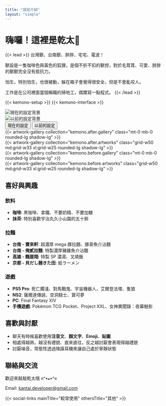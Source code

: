 ```yaml
---
title: "設定介紹"
layout: "simple"
---
```


# 嗨囉！這裡是乾太🦊

{{< lead >}}
台灣獸、台南獸、胖胖、宅宅、電波！

獸設是一隻咖啡色與黃色的狐狸，是個不折不扣的獸控，對於毛茸茸、可愛、胖胖的獸獸完全沒有抵抗力。

怕生，特別怕生，也很被動，躲在箱子會覺得很安全，但是不會亂咬人。

工作是在公司裡面當個稱職的掃地工，偶爾寫一點程式。
{{< /lead >}}

{{< kemono-setup >}}
{{< kemono-interface >}}

<div class="kemono-container">
  <!-- 背景圖片容器 -->
  <div id="background-after" class="kemono-background active">
    <img id="background-img-after" alt="現在的設定背景">
  </div>
  <div id="background-before" class="kemono-background">
    <img id="background-img-before" alt="以前的設定背景">
  </div>

  <!-- Tab 切換按鈕 -->
  <div class="kemono-tabs">
    <button class="kemono-tab active" data-tab="after">現在的設定</button>
    <button class="kemono-tab" data-tab="before">以前的設定</button>
  </div>

  <!-- Tab 內容 -->
  <div id="tab-after" class="kemono-tab-content active">
    <div class="p-6 border-2 border-neutral-200 dark:border-neutral-700 rounded-lg background-white/90 dark:background-gray-800/90 backdrop-blur">
      <div class="flex flex-col md:flex-row gap-8 mb-6">
        {{< artwork-gallery collection="kemono.after.gallery" class="mt-0 mb-0 rounded-lg shadow-lg" >}}
      </div>
      {{< artwork-gallery collection="kemono.after.artworks" class="grid-w50 md:grid-w33 xl:grid-w25 rounded-lg shadow-lg" >}}
    </div>
  </div>

  <div id="tab-before" class="kemono-tab-content">
    <div class="p-6 border-2 border-neutral-200 dark:border-neutral-700 rounded-lg background-white/90 dark:background-gray-800/90 backdrop-blur">
      <div class="flex flex-col md:flex-row gap-8 mb-6">
        {{< artwork-gallery collection="kemono.before.gallery" class="mt-0 mb-0 rounded-lg shadow-lg" >}}
      </div>
      {{< artwork-gallery collection="kemono.before.artworks" class="grid-w50 md:grid-w33 xl:grid-w25 rounded-lg shadow-lg" >}}
    </div>
  </div>
</div>

## 喜好與興趣

### 飲料
- **咖啡**: 黑咖啡、拿鐵、不要奶精、不要加糖
- **抹茶**: 特別喜歡宇治丸久小山園的五十鈴

### 拉麵
- **台南 - 寶來軒**: 超濃厚 mega 豚拉麵、豚骨魚介沾麵
- **台南 - 俺貳拉麵**: 特製濃厚豬雞魚介沾麵
- **高雄 - 麵屋翔**: 特製 SP 濃湯、叉燒飯
- **京都 - 貝だし麺きた田**: 蛤ラーメン

### 遊戲
- **PS5 Pro**: 死亡擱淺、對馬戰鬼、宇宙機器人、艾爾登法環、隻狼
- **NS2**: 薩爾達傳說、空洞騎士、寶可夢
- **PC**: Final Fantasy XIV
- **手機遊戲**: Pokémon TCG Pocket、Project XXL、女神異聞錄：夜幕魅影

## 喜歡與討厭
- 聊天有時候喜歡使用**注音文**、**顏文字**、**Emoji**、**貼圖**
- 相處得越熟，越沒有禮貌、直來直往，反之越討厭會表現得越禮貌
- 討厭噪音，常態性透過降躁耳機來讓自己處於寧靜狀態

## 聯絡與交流

歡迎來敲敲乾太哦 ฅ^•ﻌ•^ฅ

Email: kantai.developer@gmail.com

{{< social-links mainTitle="較常使用" othersTitle="其他" >}}
